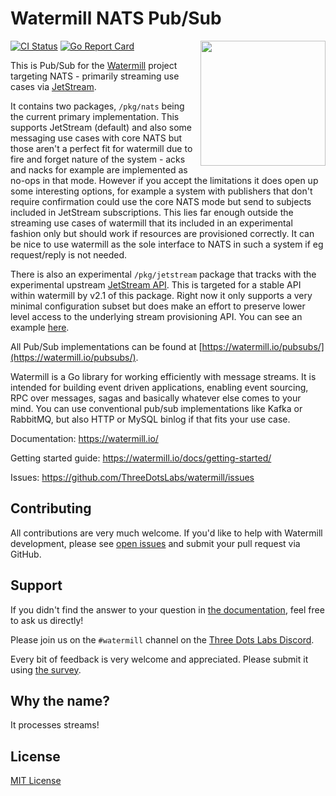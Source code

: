 # Watermill NATS Pub/Sub
<img align="right" width="200" src="https://threedots.tech/watermill-io/watermill-logo.png">

[![CI Status](https://github.com/ThreeDotsLabs/watermill-nats/actions/workflows/master.yml/badge.svg)](https://github.com/ThreeDotsLabs/watermill-nats/actions/workflows/master.yml)
[![Go Report Card](https://goreportcard.com/badge/github.com/ThreeDotsLabs/watermill-nats)](https://goreportcard.com/report/github.com/ThreeDotsLabs/watermill-nats)

This is Pub/Sub for the [Watermill](https://watermill.io/) project targeting NATS - primarily streaming use cases via
[JetStream](https://docs.nats.io/nats-concepts/jetstream).

It contains two packages, `/pkg/nats` being the current primary implementation.  This supports JetStream
(default) and also some messaging use cases with core NATS but those aren't a perfect fit for watermill due
to fire and forget nature of the system - acks and nacks for example are implemented as no-ops in that mode.
However if you accept the limitations it does open up some interesting options, for example a system with
publishers that don't require confirmation could use the core NATS mode but send to subjects included in JetStream
subscriptions.  This lies far enough outside the streaming use cases of watermill that its included in an
experimental fashion only but should work if resources are provisioned correctly.  It can be nice to use watermill
as the sole interface to NATS in such a system if eg request/reply is not needed.

There is also an experimental `/pkg/jetstream` package that tracks with the experimental upstream
[JetStream API](https://github.com/nats-io/nats.go/blob/main/jetstream/README.md).  This is targeted for a
stable API within watermill by v2.1 of this package.  Right now it only supports a very minimal configuration
subset but does make an effort to preserve lower level access to the underlying stream provisioning API.  You can
see an example [here](./_examples/jetstream_new.go).

All Pub/Sub implementations can be found at [https://watermill.io/pubsubs/](https://watermill.io/pubsubs/).

Watermill is a Go library for working efficiently with message streams. It is intended
for building event driven applications, enabling event sourcing, RPC over messages,
sagas and basically whatever else comes to your mind. You can use conventional pub/sub
implementations like Kafka or RabbitMQ, but also HTTP or MySQL binlog if that fits your use case.


Documentation: https://watermill.io/

Getting started guide: https://watermill.io/docs/getting-started/

Issues: https://github.com/ThreeDotsLabs/watermill/issues

## Contributing

All contributions are very much welcome. If you'd like to help with Watermill development,
please see [open issues](https://github.com/ThreeDotsLabs/watermill/issues?utf8=%E2%9C%93&q=is%3Aissue+is%3Aopen+)
and submit your pull request via GitHub.

## Support

If you didn't find the answer to your question in [the documentation](https://watermill.io/), feel free to ask us directly!

Please join us on the `#watermill` channel on the [Three Dots Labs Discord](https://discord.gg/QV6VFg4YQE).

Every bit of feedback is very welcome and appreciated. Please submit it using [the survey](https://www.surveymonkey.com/r/WZXD392).

## Why the name?

It processes streams!

## License

[MIT License](./LICENSE)
